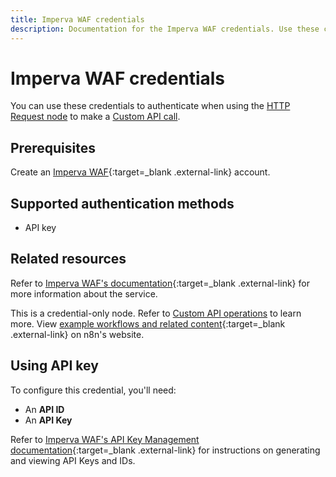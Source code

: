 ```yaml
---
title: Imperva WAF credentials
description: Documentation for the Imperva WAF credentials. Use these credentials to authenticate Imperva WAF in n8n, a workflow automation platform.
---
```


# Imperva WAF credentials

You can use these credentials to authenticate when using the [HTTP Request node](/integrations/builtin/core-nodes/n8n-nodes-base.httprequest/) to make a [Custom API call](/integrations/custom-operations/).

## Prerequisites

Create an [Imperva WAF](https://www.imperva.com/products/web-application-firewall-waf/){:target=_blank .external-link} account.

## Supported authentication methods

- API key

## Related resources

Refer to [Imperva WAF's documentation](https://docs.imperva.com/bundle/api-docs/page/api/authentication.htm){:target=_blank .external-link} for more information about the service.

This is a credential-only node. Refer to [Custom API operations](/integrations/custom-operations/) to learn more. View [example workflows and related content](https://n8n.io/integrations/imperva-waf/){:target=_blank .external-link} on n8n's website.

## Using API key

To configure this credential, you'll need:

- An **API ID**
- An **API Key**

Refer to [Imperva WAF's API Key Management documentation](https://docs.imperva.com/bundle/cloud-application-security/page/settings/api-keys.htm){:target=_blank .external-link} for instructions on generating and viewing API Keys and IDs.